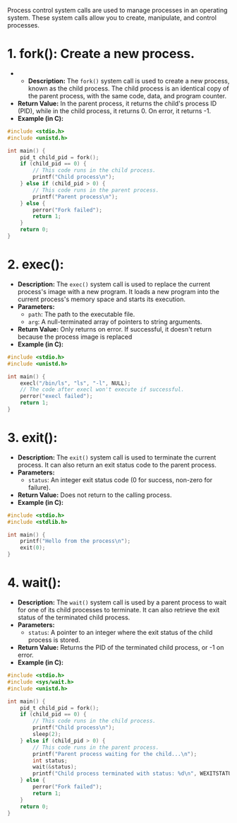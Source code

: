 Process control system calls are used to manage processes in an operating system. These system calls allow you to create, manipulate, and control processes.

# 1. **fork():** Create a new process.

- - **Description:** The `fork()` system call is used to create a new process, known as the child process. The child process is an identical copy of the parent process, with the same code, data, and program counter.
- **Return Value:** In the parent process, it returns the child's process ID (PID), while in the child process, it returns 0. On error, it returns -1.
- **Example (in C):**
```c
#include <stdio.h>
#include <unistd.h>

int main() {
    pid_t child_pid = fork();
    if (child_pid == 0) {
        // This code runs in the child process.
        printf("Child process\n");
    } else if (child_pid > 0) {
        // This code runs in the parent process.
        printf("Parent process\n");
    } else {
        perror("Fork failed");
        return 1;
    }
    return 0;
}
```



# 2. **exec():**

- **Description:** The `exec()` system call is used to replace the current process's image with a new program. It loads a new program into the current process's memory space and starts its execution.
- **Parameters:**
    - `path`: The path to the executable file.
    - `arg`: A null-terminated array of pointers to string arguments.
- **Return Value:** Only returns on error. If successful, it doesn't return because the process image is replaced
- **Example (in C):**
```c
#include <stdio.h>
#include <unistd.h>

int main() {
    execl("/bin/ls", "ls", "-l", NULL);
    // The code after execl won't execute if successful.
    perror("execl failed");
    return 1;
}
```


# 3. **exit():**

- **Description:** The `exit()` system call is used to terminate the current process. It can also return an exit status code to the parent process.
- **Parameters:**
    - `status`: An integer exit status code (0 for success, non-zero for failure).
- **Return Value:** Does not return to the calling process.
- **Example (in C):**
```c
#include <stdio.h>
#include <stdlib.h>

int main() {
    printf("Hello from the process\n");
    exit(0);
}
```

# 4. **wait():**

- **Description:** The `wait()` system call is used by a parent process to wait for one of its child processes to terminate. It can also retrieve the exit status of the terminated child process.
- **Parameters:**
    - `status`: A pointer to an integer where the exit status of the child process is stored.
- **Return Value:** Returns the PID of the terminated child process, or -1 on error.
- **Example (in C):**
```c
#include <stdio.h>
#include <sys/wait.h>
#include <unistd.h>

int main() {
    pid_t child_pid = fork();
    if (child_pid == 0) {
        // This code runs in the child process.
        printf("Child process\n");
        sleep(2);
    } else if (child_pid > 0) {
        // This code runs in the parent process.
        printf("Parent process waiting for the child...\n");
        int status;
        wait(&status);
        printf("Child process terminated with status: %d\n", WEXITSTATUS(status));
    } else {
        perror("Fork failed");
        return 1;
    }
    return 0;
}
```